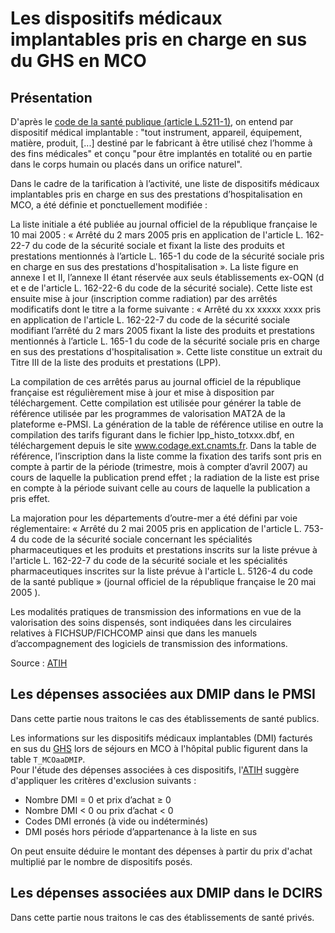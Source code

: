 # Les dispositifs médicaux implantables pris en charge en sus du GHS en MCO

## Présentation 

D'après le [code de la santé publique (article L.5211-1)](https://www.legifrance.gouv.fr/affichCodeArticle.do?cidTexte=LEGITEXT000006072665&idArticle=LEGIARTI000006690281), on entend par dispositif médical implantable : 
"tout instrument, appareil, équipement, matière, produit, [...] destiné par le fabricant à être 
utilisé chez l’homme à des fins médicales" et conçu "pour être implantés en totalité ou en 
partie dans le corps humain ou placés dans un orifice naturel". 


Dans le cadre de la tarification à l’activité, une liste de dispositifs médicaux implantables pris en charge en sus des prestations d’hospitalisation en MCO, a été définie et ponctuellement modifiée :
 
La liste initiale a été publiée au journal officiel de la république française le 10 mai 2005 : « Arrêté du 2 mars 2005 pris en application de l'article L. 162-22-7 du code de la sécurité sociale et fixant la liste des produits et prestations mentionnés à l’article L. 165-1 du code de la sécurité sociale pris en charge en sus des prestations d'hospitalisation ». La liste figure en annexe I et II, l’annexe II étant réservée aux seuls établissements ex-OQN (d et e de l'article L. 162-22-6 du code de la sécurité sociale). Cette liste est ensuite mise à jour (inscription comme radiation) par des arrêtés modificatifs dont le titre a la forme suivante : « Arrêté du xx xxxxx xxxx pris en application de l'article L. 162-22-7 du code de la sécurité sociale modifiant l’arrêté du 2 mars 2005 fixant la liste des produits et prestations mentionnés à l’article L. 165-1 du code de la sécurité sociale pris en charge en sus des prestations d'hospitalisation ». Cette liste constitue un extrait du Titre III de la liste des produits et prestations (LPP).
 
La compilation de ces arrêtés parus au journal officiel de la république française est régulièrement mise à jour et mise à disposition par téléchargement.  Cette compilation est utilisée pour générer la table de référence utilisée par les programmes de valorisation MAT2A de la plateforme e-PMSI. La génération de la table de référence utilise en outre la compilation des tarifs figurant dans le fichier lpp_histo_totxxx.dbf, en téléchargement depuis le site www.codage.ext.cnamts.fr. Dans la table de référence, l’inscription dans la liste comme la fixation des tarifs sont pris en compte à partir de la période (trimestre, mois à compter d’avril 2007) au cours de laquelle la publication prend effet ; la radiation de la liste est prise en compte à la période suivant celle au cours de laquelle la publication a pris effet.
 
La majoration pour les départements d’outre-mer a été défini par voie réglementaire: « Arrêté du 2 mai 2005 pris en application de l'article L. 753-4 du code de la sécurité sociale concernant les spécialités pharmaceutiques et les produits et prestations inscrits sur la liste prévue à l'article L. 162-22-7 du code de la sécurité sociale et les spécialités pharmaceutiques inscrites sur la liste prévue à l'article L. 5126-4 du code de la santé publique » (journal officiel de la république française le 20 mai 2005 ).
 
Les modalités pratiques de transmission des informations en vue de la valorisation des soins dispensés, sont indiquées dans les circulaires relatives à FICHSUP/FICHCOMP ainsi que dans les manuels d’accompagnement des logiciels de transmission des informations.
 
Source : [ATIH](https://www.atih.sante.fr/dispositifs-medicaux-pris-en-charge-en-sus) 


## Les dépenses associées aux DMIP dans le PMSI 

Dans cette partie nous traitons le cas des établissements de santé publics.

Les informations sur les dispositifs médicaux implantables (DMI) facturés en sus du [GHS](../glossaire/GHS.html) 
lors de séjours en MCO à l'hôpital public figurent dans la table `T_MCOaaDMIP`.  
Pour l'étude des dépenses associées à ces dispositifs, l'[ATIH](https://www.scansante.fr/applications/synthese-dmi-mo-sus) suggère d'appliquer les critères d'exclusion suivants :  
- Nombre DMI = 0 et prix d’achat ≥ 0
- Nombre DMI < 0 ou prix d’achat < 0
- Codes DMI erronés (à vide ou indéterminés)
- DMI posés hors période d’appartenance à la liste en sus

On peut ensuite déduire le montant des dépenses à partir du prix d'achat multiplié par le nombre de dispositifs posés.  



## Les dépenses associées aux DMIP dans le DCIRS 

Dans cette partie nous traitons le cas des établissements de santé privés.